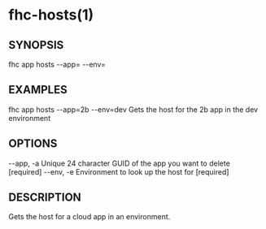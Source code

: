 fhc-hosts(1)
============
## SYNOPSIS

 fhc app hosts --app=<app> --env=<env>

## EXAMPLES

  fhc app hosts --app=2b --env=dev    Gets the host for the 2b app in the dev environment


## OPTIONS

  --app, -a  Unique 24 character GUID of the app you want to delete  [required]
  --env, -e  Environment to look up the host for                     [required]

## DESCRIPTION

Gets the host for a cloud app in an environment.

